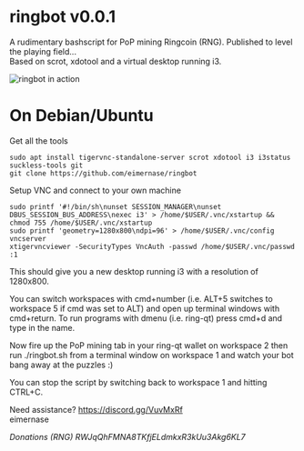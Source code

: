 # ringbot v0.0.1
A rudimentary bashscript for PoP mining Ringcoin (RNG). Published to level the playing field...  
Based on scrot, xdotool and a virtual desktop running i3.

![ringbot in action](https://github.com/eimernase/ringbot/blob/master/ringbot.gif)

# On Debian/Ubuntu
Get all the tools
```
sudo apt install tigervnc-standalone-server scrot xdotool i3 i3status suckless-tools git
git clone https://github.com/eimernase/ringbot
```
Setup VNC and connect to your own machine
```
sudo printf '#!/bin/sh\nunset SESSION_MANAGER\nunset DBUS_SESSION_BUS_ADDRESS\nexec i3' > /home/$USER/.vnc/xstartup && chmod 755 /home/$USER/.vnc/xstartup  
sudo printf 'geometry=1280x800\ndpi=96' > /home/$USER/.vnc/config  
vncserver  
xtigervncviewer -SecurityTypes VncAuth -passwd /home/$USER/.vnc/passwd :1
```
This should give you a new desktop running i3 with a resolution of 1280x800.  

You can switch workspaces with cmd+number (i.e. ALT+5 switches to workspace 5 if cmd was set to ALT) and open up terminal windows with cmd+return. To run programs with dmenu (i.e. ring-qt) press cmd+d and type in the name.

Now fire up the PoP mining tab in your ring-qt wallet on workspace 2 then run ./ringbot.sh from a terminal window on workspace 1 and watch your bot bang away at the puzzles :)

You can stop the script by switching back to workspace 1 and hitting CTRL+C.

Need assistance? https://discord.gg/VuvMxRf  
eimernase

*Donations (RNG)
RWJqQhFMNA8TKfjELdmkxR3kUu3Akg6KL7*
